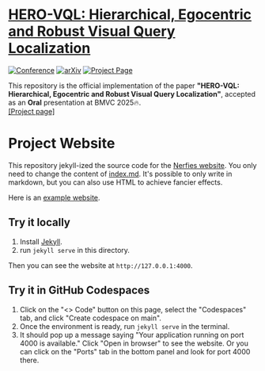 # [HERO-VQL: Hierarchical, Egocentric and Robust Visual Query Localization](https://arxiv.org/abs/2509.00385)

[![Conference](https://img.shields.io/badge/BMVC-2025-blue)](https://www.bmva.org/bmvc)   [![arXiv](https://img.shields.io/badge/arXiv-2509.00385-red)](https://arxiv.org/abs/2509.00385)   [![Project Page](https://img.shields.io/badge/Project-Page-green)](https://khu-vll.github.io/HERO-VQL/)


This repository is the official implementation of the paper **"HERO-VQL: Hierarchical, Egocentric and Robust Visual Query Localization"**, accepted as an **Oral** presentation at BMVC 2025🔥.  
[[Project page]](https://khu-vll.github.io/HERO-VQL/)

# Project Website

This repository jekyll-ized the source code for the [Nerfies website](https://nerfies.github.io).
You only need to change the content of [index.md](/index.md). 
It's possible to only write in markdown, but you can also use HTML to achieve fancier effects.

Here is an [example website](https://shunzh.github.io/project_website/).

## Try it locally

1. Install [Jekyll](https://jekyllrb.com/docs/installation/).
2. run `jekyll serve` in this directory.

Then you can see the website at `http://127.0.0.1:4000`.

## Try it in GitHub Codespaces

1. Click on the "<> Code" button on this page, select the "Codespaces" tab, and click "Create codespace on main".
2. Once the environment is ready, run `jekyll serve` in the terminal.
3. It should pop up a message saying "Your application running on port 4000 is available." Click "Open in browser" to see the website.
Or you can click on the "Ports" tab in the bottom panel and look for port 4000 there.